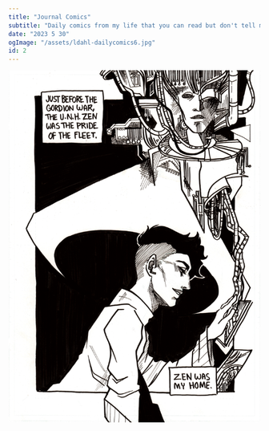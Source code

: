 ```yaml
---
title: "Journal Comics"
subtitle: "Daily comics from my life that you can read but don't tell me about what you think about them."
date: "2023 5 30"
ogImage: "/assets/ldahl-dailycomics6.jpg"
id: 2
---
```


![Panel2](../../../images/two_planets/prologue_pg01.png)